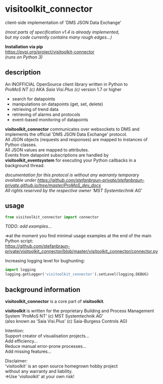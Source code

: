 # visitoolkit_connector
client-side implementation of 'DMS JSON Data Exchange'  

*(most parts of specification v1.4 is already implemented,   
but my code currently contains many rough edges...)*

**Installation via pip**   
https://pypi.org/project/visitoolkit-connector   
*(runs on Python 3)*  


## description
An INOFFICIAL OpenSource client library written in Python to   
*ProMoS NT (c)* AKA *Saia Visi.Plus (c)* version 1.7 or higher  

- search for datapoints   
- manipulations on datapoints (get, set, delete)   
- retrieving of trend data   
- retrieving of alarms and protocols   
- event-based monitoring of datapoints 

**visitoolkit_connector** communicates over websockets to DMS and implements the official 'DMS JSON Data Exchange' protocol.   
All JSON objects (requests and responses) are mapped to instances of Python classes.  
All JSON values are mapped to attributes.  
Events from datapoint subscriptions are handled by **visitoolkit_eventsystem** for executing your Python callbacks in a background thread.  


*documentation for this protocol is without any warranty temporary available under
https://github.com/stefanbraun-private/stefanbraun-private.github.io/tree/master/ProMoS_dev_docs  
All rights reserved by the respective owner 'MST Systemtechnik AG'* 


## usage
```python
from visitoolkit_connector import connector
```
*TODO: add examples...*   

=>at the moment you find minimal usage examples at the end of the main Python script:  
https://github.com/stefanbraun-private/visitoolkit_connector/blob/master/visitoolkit_connector/connector.py  
   
   
Increasing logging level for bughunting:
```python
import logging
logging.getLogger('visitoolkit_connector').setLevel(logging.DEBUG)
```

## background information
**visitoolkit_connector** is a core part of **visitoolkit**. 

**visitoolkit** is written for the proprietary Building and Process Management System
'ProMoS NT' (c) MST Systemtechnik AG'  
(also known as 'Saia Visi.Plus' (c) Saia-Burgess Controls AG) 

Intention:  
Support creator of visualisation projects...  
Add efficiency...  
Reduce manual error-prone processes...  
Add missing features...

Disclaimer:  
'visitoolkit' is an open source homegrown hobby project  
without any warranty and liability.  
=>Use 'visitoolkit' at your own risk!  
